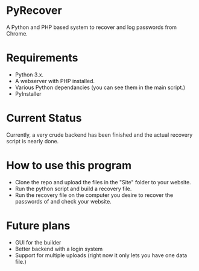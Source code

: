 # PyRecover
A Python and PHP based system to recover and log passwords from Chrome.

# Requirements
- Python 3.x.
- A webserver with PHP installed.
- Various Python dependancies (you can see them in the main script.)
- PyInstaller

# Current Status
Currently, a very crude backend has been finished and the actual recovery script is nearly done.

# How to use this program
- Clone the repo and upload the files in the "Site" folder to your website.
- Run the python script and build a recovery file.
- Run the recovery file on the computer you desire to recover the passwords of and check your website.

# Future plans
- GUI for the builder
- Better backend with a login system
- Support for multiple uploads (right now it only lets you have one data file.)
